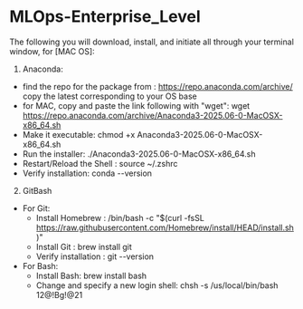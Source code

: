 # MLOps-Enterprise_Level

The following you will download, install, and initiate all through your terminal window, for [MAC OS]:

1. Anaconda:
 - find the repo for the package from : https://repo.anaconda.com/archive/ copy the latest corresponding to your OS base
 - for MAC, copy and paste the link following with "wget": wget https://repo.anaconda.com/archive/Anaconda3-2025.06-0-MacOSX-x86_64.sh
 - Make it executable: chmod +x Anaconda3-2025.06-0-MacOSX-x86_64.sh
 - Run the installer: ./Anaconda3-2025.06-0-MacOSX-x86_64.sh
 - Restart/Reload the Shell : source ~/.zshrc
 - Verify installation: conda --version

2. GitBash

- For Git:
    - Install Homebrew : /bin/bash -c "$(curl -fsSL https://raw.githubusercontent.com/Homebrew/install/HEAD/install.sh)"
    - Install Git : brew install git
    - Verify installation : git --version
- For Bash:
    - Install Bash: brew install bash
    - Change and specify a new login shell: chsh -s /us/local/bin/bash 12@!Bg!@21